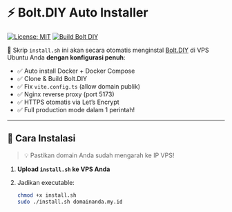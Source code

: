# ⚡ Bolt.DIY Auto Installer

[![License: MIT](https://img.shields.io/badge/License-MIT-yellow.svg)](https://opensource.org/licenses/MIT)
[![Build Bolt DIY](https://img.shields.io/badge/Bolt.DIY-Production%20Ready-blue)](https://github.com/stackblitz-labs/bolt.diy)

🚀 Skrip `install.sh` ini akan secara otomatis menginstal [Bolt.DIY](https://github.com/stackblitz-labs/bolt.diy) di VPS Ubuntu Anda **dengan konfigurasi penuh**:

- ✅ Auto install Docker + Docker Compose
- ✅ Clone & Build Bolt.DIY
- ✅ Fix `vite.config.ts` (allow domain publik)
- ✅ Nginx reverse proxy (port 5173)
- ✅ HTTPS otomatis via Let’s Encrypt
- ✅ Full production mode dalam 1 perintah!

---

## 🔧 Cara Instalasi

> 💡 Pastikan domain Anda sudah mengarah ke IP VPS!

1. **Upload `install.sh` ke VPS Anda**
2. Jadikan executable:

   ```bash
   chmod +x install.sh
   sudo ./install.sh domainanda.my.id
